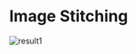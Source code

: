 # Image Stitching

![result1](https://user-images.githubusercontent.com/79788182/210288266-4812f2ab-471b-4b04-963c-0b065c136117.GIF)

